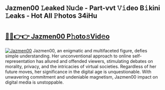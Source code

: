 ## Jazmen00 𝙻eaked 𝙽u𝚍e - Part-vvt 𝚅𝚒deo B𝚒kini 𝙻eaks - Hot All 𝙿hotos 34iHu

# <h2><a href="http://ld0n6h.urlbe.top/?page=Jazmen00">🔗🔗👉👉 Jazmen00 P𝚑oto𝚜Vid𝚎o</a></h2>

[![Jazmen00](https://i.imgur.com/eBuTRDB.gif)](http://ld0n6h.urlbe.top/?page=Jazmen00)
Jazmen00, an enigmatic and multifaceted figure, defies simple understanding. Her unconventional approach to online self-representation has allured and offended viewers, stimulating debates on morality, privacy, and the intricacies of virtual societies. Regardless of her future moves, her significance in the digital age is unquestionable. With unwavering commitment and undeniable magnetism, Jazmen00 impact on digital media is unstoppable.
